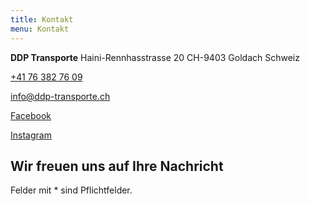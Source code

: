 ```yaml
---
title: Kontakt
menu: Kontakt
---
```

<div class="top">
    <div class="contact-distributed">
        <div class="contact-center">
            <div>
                <i class="fas fa-map-marker-alt"></i>
                <p>
                    <span><b>DDP Transporte</b></span>
                    <span>Haini-Rennhasstrasse 20</span>
                    <span>CH-9403 Goldach</span>
                    <span>Schweiz</span>
                </p>
            </div>
        </div>            
        <div class="contact-center">
            <div>
                <i class="fas fa-mobile-alt"></i>
                <p><a href="tel:0041763827609">+41 76 382 76 09</a></p>
            </div>
            <div>
                <i class="fas fa-envelope"></i>
                <p><a href="mailto:info@ddp-transporte.ch">info@ddp-transporte.ch</a></p>
            </div>
            <div>
                <i class="fab fa-facebook-f"></i>
                <p><a href="https://www.facebook.com/DD-Pasuljanovic-Transporte-292168738056955">Facebook</a></p>
            </div>
             <div>
               <i class="fab fa-instagram"></i>
                <p><a href="https://www.instagram.com/ddpasuljanovic/">Instagram</a></p>
            </div>
        </div>
    </div>
</div>
<h2>Wir freuen uns auf Ihre Nachricht</h2>
<span class="line"></span>
<p>Felder mit * sind Pflichtfelder.</p>